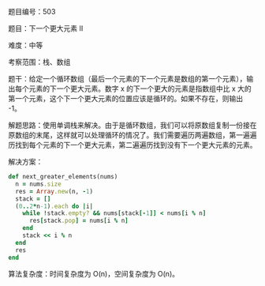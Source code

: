 题目编号：503

题目：下一个更大元素 II

难度：中等

考察范围：栈、数组

题干：给定一个循环数组（最后一个元素的下一个元素是数组的第一个元素），输出每个元素的下一个更大元素。数字 x 的下一个更大的元素是指数组中比 x 大的第一个元素，这个下一个更大元素的位置应该是循环的。如果不存在，则输出 -1。

解题思路：使用单调栈来解决。由于是循环数组，我们可以将原数组复制一份接在原数组的末尾，这样就可以处理循环的情况了。我们需要遍历两遍数组，第一遍遍历找到每个元素的下一个更大元素，第二遍遍历找到没有下一个更大元素的元素。

解决方案：

```ruby
def next_greater_elements(nums)
  n = nums.size
  res = Array.new(n, -1)
  stack = []
  (0..2*n-1).each do |i|
    while !stack.empty? && nums[stack[-1]] < nums[i % n]
      res[stack.pop] = nums[i % n]
    end
    stack << i % n
  end
  res
end
```

算法复杂度：时间复杂度为 O(n)，空间复杂度为 O(n)。